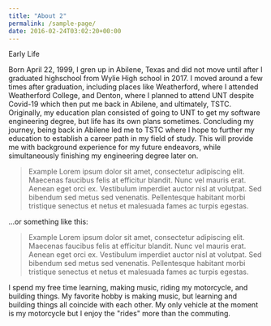 ```yaml
---
title: "About 2"
permalink: /sample-page/
date: 2016-02-24T03:02:20+00:00
---
```

Early Life

Born April 22, 1999, I gren up in Abilene, Texas and did not move until after I graduated highschool from Wylie High school in 2017. I moved around a few times after graduation, including places like Weatherford, where I attended Weatherford College, and Denton, where I planned to attend UNT despite Covid-19 which then put me back in Abilene, and ultimately, TSTC. Originally, my education plan consisted of going to UNT to get my software engineering degree, but life has its own plans sometimes. Concluding my journey, being back in Abilene led me to TSTC where I hope to further my education to establish a career path in my field of study. This will provide me with background experience for my future endeavors, while simultaneously finishing my engineering degree later on.



> Example  Lorem ipsum dolor sit amet, consectetur adipiscing elit. Maecenas faucibus felis at efficitur blandit. Nunc vel mauris erat. Aenean eget orci ex. Vestibulum imperdiet auctor nisl at volutpat. Sed bibendum sed metus sed venenatis. Pellentesque habitant morbi tristique senectus et netus et malesuada fames ac turpis egestas. 

...or something like this:

> Example Lorem ipsum dolor sit amet, consectetur adipiscing elit. Maecenas faucibus felis at efficitur blandit. Nunc vel mauris erat. Aenean eget orci ex. Vestibulum imperdiet auctor nisl at volutpat. Sed bibendum sed metus sed venenatis. Pellentesque habitant morbi tristique senectus et netus et malesuada fames ac turpis egestas. 

I spend my free time learning, making music, riding my motorcycle, and building things. My favorite hobby is making music, but learning and building things all coincide with each other. My only vehicle at the moment is my motorcycle but I enjoy the "rides" more than the commuting.
